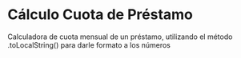 # Cálculo Cuota de Préstamo
Calculadora de cuota mensual de un préstamo, utilizando el método .toLocalString() para darle formato a los números

